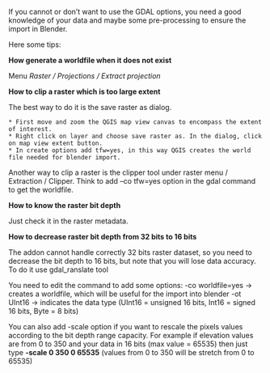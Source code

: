 If you cannot or don’t want to use the GDAL options, you need a good knowledge of your data and maybe some pre-processing to ensure the import in Blender.

Here some tips:

**How generate a worldfile when it does not exist**

Menu *Raster / Projections / Extract projection*

**How to clip a raster which is too large extent**

The best way to do it is the save raster as dialog.

    * First move and zoom the QGIS map view canvas to encompass the extent of interest.
    * Right click on layer and choose save raster as. In the dialog, click on map view extent button.
    * In create options add tfw=yes, in this way QGIS creates the world file needed for blender import.

Another way to clip a raster is the clipper tool under raster menu / Extraction / Clipper. Think to add –co tfw=yes option in the gdal command to get the worldfile.

**How to know the raster bit depth**

Just check it in the raster metadata.

**How to decrease raster bit depth from 32 bits to 16 bits**

The addon cannot handle correctly 32 bits raster dataset, so you need to decrease the bit depth to 16 bits, but note that you will lose data accuracy. To do it use gdal_ranslate tool

You need to edit the command to add some options:
-co worldfile=yes -> creates a worldfile, which will be useful for the import into blender
-ot UInt16 -> indicates the data type (UInt16 = unsigned 16 bits, Int16 = signed 16 bits, Byte = 8 bits)

You can also add -scale option if you want to rescale the pixels values according to the bit depth range capacity. For example if elevation values are from 0 to 350 and your data in 16 bits (max value = 65535) then just type **-scale 0 350 0 65535** (values from 0 to 350 will be stretch from 0 to 65535)